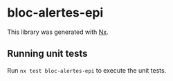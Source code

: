 # bloc-alertes-epi

This library was generated with [Nx](https://nx.dev).

## Running unit tests

Run `nx test bloc-alertes-epi` to execute the unit tests.
